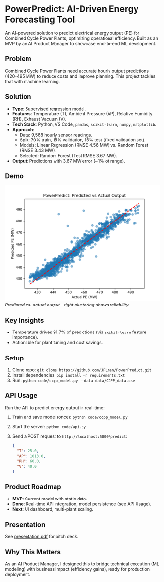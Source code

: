 # PowerPredict: AI-Driven Energy Forecasting Tool

An AI-powered solution to predict electrical energy output (PE) for Combined Cycle Power Plants, optimizing operational efficiency. Built as an MVP by an AI Product Manager to showcase end-to-end ML development.

## Problem
Combined Cycle Power Plants need accurate hourly output predictions (420-495 MW) to reduce costs and improve planning. This project tackles that with machine learning.

## Solution
- **Type**: Supervised regression model.
- **Features**: Temperature (T), Ambient Pressure (AP), Relative Humidity (RH), Exhaust Vacuum (V).
- **Tech Stack**: Python, VS Code, `pandas`, `scikit-learn`, `numpy`, `matplotlib`.
- **Approach**:
  - Data: 9,568 hourly sensor readings.
  - Split: 70% train, 15% validation, 15% test (fixed validation set).
  - Models: Linear Regression (RMSE 4.56 MW) vs. Random Forest (RMSE 3.43 MW).
  - Selected: Random Forest (Test RMSE 3.67 MW).
- **Output**: Predictions with 3.67 MW error (~1% of range).

## Demo
![Predicted vs Actual](assets/model_demo.png)
*Predicted vs. actual output—tight clustering shows reliability.*

## Key Insights
- Temperature drives 91.7% of predictions (via `scikit-learn` feature importance).
- Actionable for plant tuning and cost savings.

## Setup
1. Clone repo: `git clone https://github.com/JFLman/PowerPredict.git`
2. Install dependencies: `pip install -r requirements.txt`
3. Run: `python code/ccpp_model.py --data data/CCPP_data.csv`

## API Usage
Run the API to predict energy output in real-time:

1. Train and save model (once): `python code/ccpp_model.py`
2. Start the server: `python code/api.py`
3. Send a POST request to `http://localhost:5000/predict`:

   ```json
   {
     "T": 25.0,
     "AP": 1013.0,
     "RH": 60.0,
     "V": 40.0
   }

## Product Roadmap
- **MVP**: Current model with static data.
- **Done**: Real-time API integration, model persistence (see API Usage).
- **Next**: UI dashboard, multi-plant scaling.

## Presentation
See [presentation.pdf](assets/presentation.pdf) for pitch deck.

## Why This Matters
As an AI Product Manager, I designed this to bridge technical execution (ML modeling) with business impact (efficiency gains), ready for production deployment.
